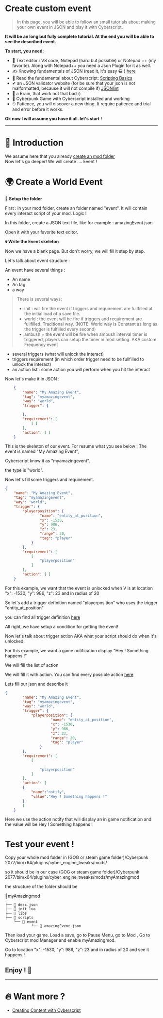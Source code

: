 # Create custom event

> In this page, you will be able to follow an small tutorials about making your own event in JSON and play it with Cyberscript.

**It will be an long but fully complete tutorial. At the end you will be able to see the described event.**

**To start, you need:**
- 📄 Text editor : VS code, Notepad (hard but possible) or Notepad ++ (my favorite). Along with Notepad++ you need a Json Plugin for it as well.
- ✍️ Knowing fundamentals of JSON (read it, it's easy 😀 ) [here](https://www.w3schools.com/js/js_json_intro.asp)
- 💯 Read the fundamental about Cyberscript: [Scripting Basics](scripting-basics.md)
- ✔ an JSON validator website (for be sure that your json is not malformatted, because it will not compile if) [JSONlint](https://jsonlint.com/)
- 🧠 a Brain, that work not that bad :)
- 🥇 Cyberpunk Game with Cyberscript installed and working
- ⏲ Patience, you will discover a new thing. It require patience and trial and error before it works.

**Ok now I will assume you have it all. let's start !**<hr>

# 📁 Introduction

We assume here that you already [create an mod folder](create-an-mod-folder.md)
<br>Now let's go deeper! We will create .... Event !

# 🌍 Create a World Event

**📂 Setup the folder**

First : in your mod folder, create an folder named "event". It will contain every interact script of your mod. Logic !

In this folder, create a JSON text file, like for example : amazingEvent.json<br>

Open it with your favorite text editor.

**💀 Write the Event skeleton**

Now we have a blank page. But don't worry, we will fill it step by step.

Let's talk about event structure :

An event have several things :
- An name
- An tag
- a way

> There is several ways:
> - init : will fire the event if triggers and requirement are fullfilled at the initial load of a save file.
> - world : the event will be fire if triggers and requirement are fullfilled. Traditional way. (NOTE: World way is Constant as long as the trigger is fulfilled every second)
> - ambush = the event will be fire when ambush interval timer is triggered, players can setup the timer in mod setting. AKA custom Frequency event

- several triggers (what will unlock the interact)
- triggers requirement (in which order trigger need to be fullfilled to unlock the interact)
- an action list : some action you will perform when you hit the interact

Now let's make it in JSON :

```json
    {
		"name": "My Amazing Event",
		"tag": "myamazingevent",
		"way": "world",
		"trigger": {

		},
		"requirement": [
			[ ]
		],
		"action": [ ]
	}
```

This is the skeleton of our event. For resume what you see below : The event is named "My Amazing Event",

Cyberscript know it as "myamazingevent".

the type is "world".

Now let's fill some triggers and requirement.

```json
{
	"name": "My Amazing Event",
	"tag": "myamazingevent",
	"way": "world",
	"trigger": {
		"playerposition": {
	            "name": "entity_at_position",
	            "x": -1530,
	            "y": 986,
                "z": 23,
		        "range": 20,
		        "tag": "player"
           	}
		},
		"requirement": [
			[
				"playerposition"
			]
		],
		"action": [ ]
	}
```

For this example, we want that the event is unlocked when V is at location "x": -1530, "y": 986, "z": 23 and in radius of 20

So let's add a trigger definition named "playerposition" who uses the trigger "entity_at_position"

you can find all trigger definition [here](https://raw.githubusercontent.com/cyberscript77/release/main/bin/x64/plugins/cyber_engine_tweaks/mods/cyberscript/mod/data/triggertemplate.json)

All right, we have setup a condition for getting the event!

Now let's talk about trigger action AKA what your script should do when it's unlocked.

For this example, we want a game notification display "Hey ! Something happens !"

We will fill the list of action

We will fill it with action. You can find every possible action [here](https://raw.githubusercontent.com/cyberscript77/release/main/bin/x64/plugins/cyber_engine_tweaks/mods/cyberscript/mod/data/actiontemplate.json)

Lets fill our json and describe it

```json
{
		"name": "My Amazing Event",
		"tag": "myamazingevent",
		"way": "world",
		"trigger": {
			"playerposition": {
		             "name": "entity_at_position",
		             "x": -1530,
			         "y": 986,
         	         "z": 23,
		             "range": 20,
		             "tag": "player"
                }
		},
		"requirement": [
			[
				
				"playerposition"
			]
		],
		"action": [
		{
			"name":"notify",
			"value":"Hey ! Something happens !"
		}
		]
	}
```

Here we use the action notify that will display an in game notification and the value will be Hey ! Something happens !

# Test your event !

Copy your whole mod folder in (GOG or steam game folder)/Cyberpunk 2077/bin/x64/plugins/cyber_engine_tweaks/mods/

so it should be in our case (GOG or steam game folder)/Cyberpunk 2077/bin/x64/plugins/cyber_engine_tweaks/mods/myAmazingmod

the structure of the folder should be

📂myAmazingmod

```structure
├── 📃 desc.json
├── 📃 init.lua
├── 📁 libs
├── 📁 scripts
	└── 📁 event
    		└── 📃 amazingEvent.json
```

Then load your game. Load a save, go to Pause Menu, go to Mod , Go to Cyberscript mod Manager and enable myAmazingmod.

Go to location "x": -1530, "y": 986, "z": 23 and in radius of 20 and see it happens !

<h2>Enjoy ! 🤠</h2><hr>

# 🔥 Want more ?
- [Creating Content with Cyberscript](creating-content-with-cyberscript.md)
